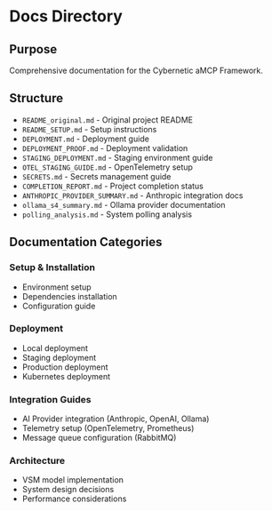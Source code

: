 # Docs Directory

## Purpose
Comprehensive documentation for the Cybernetic aMCP Framework.

## Structure
- `README_original.md` - Original project README
- `README_SETUP.md` - Setup instructions
- `DEPLOYMENT.md` - Deployment guide
- `DEPLOYMENT_PROOF.md` - Deployment validation
- `STAGING_DEPLOYMENT.md` - Staging environment guide
- `OTEL_STAGING_GUIDE.md` - OpenTelemetry setup
- `SECRETS.md` - Secrets management guide
- `COMPLETION_REPORT.md` - Project completion status
- `ANTHROPIC_PROVIDER_SUMMARY.md` - Anthropic integration docs
- `ollama_s4_summary.md` - Ollama provider documentation
- `polling_analysis.md` - System polling analysis

## Documentation Categories

### Setup & Installation
- Environment setup
- Dependencies installation
- Configuration guide

### Deployment
- Local deployment
- Staging deployment
- Production deployment
- Kubernetes deployment

### Integration Guides
- AI Provider integration (Anthropic, OpenAI, Ollama)
- Telemetry setup (OpenTelemetry, Prometheus)
- Message queue configuration (RabbitMQ)

### Architecture
- VSM model implementation
- System design decisions
- Performance considerations
